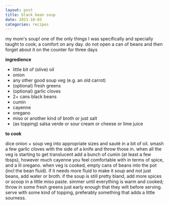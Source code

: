```yaml
---
layout: post
title: black bean soup
date: 2021-10-03
categories: recipes
---
```


my mom's soup! one of the only things I was specifically and specially taught to cook; a comfort on any day. do not open a can of beans and then forget about it on the counter for three days

**ingredience**

- little bit of (olive) oil
- onion
- any other good soup veg (e.g. an old carrot)
- (optional) fresh greens
- (optional) garlic cloves
- 2+ cans black beans
- cumin
- cayenne
- oregano
- miso or another kind of broth or just salt
- (as topping) salsa verde or sour cream or cheese or lime juice

**to cook**

dice onion + soup veg into appropriate sizes and saut&#233; in a bit of oil. smash a few garlic cloves with the side of a knife and throw those in. when all the veg is starting to get translucent add a bunch of cumin (at least a few tbsps), however much cayenne you feel comfortable with in terms of spice, and a lil oregano. when veg is cooked, empty cans of beans into the pot (incl the bean fluid). if it needs more fluid to make it soup and not just beans, add water or broth. if the soup is still pretty bland, add more spices or scoop in a little miso paste. simmer until everything is warm and cooked; throw in some fresh greens just early enough that they wilt before serving. serve with some kind of topping, preferably something that adds a little sourness.
